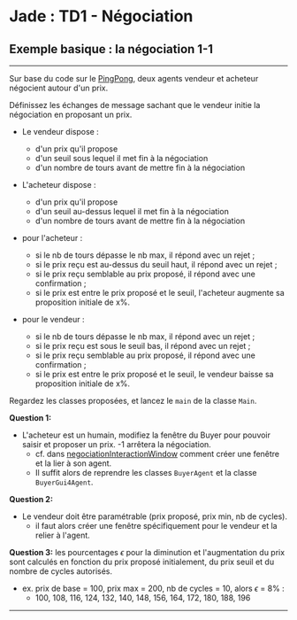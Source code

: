 # Jade : TD1 - Négociation

## Exemple basique : la négociation 1-1 
 
---

Sur base du code sur le [PingPong](https://github.com/EmmanuelADAM/jade/blob/master/pingPong/), deux agents 
vendeur et acheteur négocient autour d'un prix.

Définissez les échanges de message sachant que le vendeur initie la négociation en proposant un prix.
 - Le vendeur dispose : 
   - d'un prix qu'il propose
   - d'un seuil sous lequel il met fin à la négociation
   - d'un nombre de tours avant de mettre fin à la négociation

 - L'acheteur dispose :
   - d'un prix qu'il propose
   - d'un seuil au-dessus lequel il met fin à la négociation
   - d'un nombre de tours avant de mettre fin à la négociation

 - pour l'acheteur : 
   - si le nb de tours dépasse le nb max, il répond avec un rejet ;
   - si le prix reçu est au-dessus du seuil haut, il répond avec un rejet ;
   - si le prix reçu semblable au prix proposé, il répond avec une confirmation ;
   - si le prix est entre le prix proposé et le seuil, l'acheteur augmente sa proposition initiale de x%.

- pour le vendeur :
  - si le nb de tours dépasse le nb max, il répond avec un rejet ;
  - si le prix reçu est sous le seuil bas, il répond avec un rejet ;
  - si le prix reçu semblable au prix proposé, il répond avec une confirmation ;
  - si le prix est entre le prix proposé et le seuil, le vendeur baisse sa proposition initiale de x%.

Regardez les classes proposées, et lancez le `main` de la classe `Main`.

**Question 1:** 
- L'acheteur est un humain, modifiez la fenêtre du Buyer pour pouvoir saisir et proposer un prix. -1 arrêtera la négociation.
  - cf. dans [negociationInteractionWindow](https://github.com/EmmanuelADAM/jade/tree/english/td/negociationInteractionWindow) comment créer une fenêtre et la lier à son agent.
  - Il suffit alors de reprendre les classes `BuyerAgent` et la classe  `BuyerGui4Agent`.

**Question 2:** 
- Le vendeur doit être paramétrable (prix proposé, prix min, nb de cycles).
  - il faut alors créer une fenêtre spécifiquement pour le vendeur et la relier à l'agent.

**Question 3:** les pourcentages $\epsilon$ pour la diminution et l'augmentation du prix sont calculés en fonction du prix proposé initialement, du prix seuil et du nombre de cycles autorisés.
- ex. prix de base = 100, prix max = 200, nb de cycles = 10, alors $\epsilon$ = 8% : 
  - 100, 108, 116, 124, 132, 140, 148, 156, 164, 172, 180, 188, 196



---